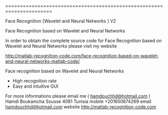 ======================================================================

Face Recognition [Wavelet and Neural Networks ] V2

Face Recognition based on Wavelet and Neural Networks

 In order to obtain the complete source code for Face Recognition based on
 Wavelet and Neural Networks please visit my website

http://matlab-recognition-code.com/face-recognition-based-on-wavelet-and-neural-networks-matlab-code/


 Face recognition based on Wavelet
 and Neural Networks
- High recognition rate
- Easy and intuitive GUI

 For more informations please email me ( hamdouchhd@hotmail.com )
Hamdi Boukamcha
Sousse
4081
Tunisia
mobile +201650674269
email hamdouchhd@hotmail.com
website http://matlab-recognition-code.com



